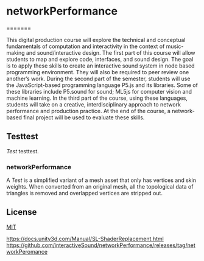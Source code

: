 # networkPerformance
=======

This digital production course will explore the technical and conceptual fundamentals of computation and interactivity in the context of music-making and sound/interactive design. 
The first part of this course will allow students to map and explore code, interfaces, and sound design. 
The goal is to apply these skills to create an interactive sound system in node based programming environment. 
They will also be required to peer review one another’s work. During the second part of the semester, students will use the JavaScript-based programming language P5.js and its libraries. Some of these libraries include P5.sound for sound; ML5js for computer vision and machine learning. 
In the third part of the course, using these languages, students will take on a creative, interdisciplinary approach to network performance and production practice. At the end of the course, a network-based final project will be used to evaluate these skills.




Testtest
-------------------

*Test* testtest.

### networkPerformance

A *Test* is a simplified variant of a mesh asset that only has
vertices and skin weights. When converted from an original mesh, all the
topological data of triangles is removed and overlapped vertices are
stripped out.

License
-------

[MIT](LICENSE.md)

 https://docs.unity3d.com/Manual/SL-ShaderReplacement.html
 https://github.com/interactiveSound/networkPerformance/releases/tag/networkPeromance
